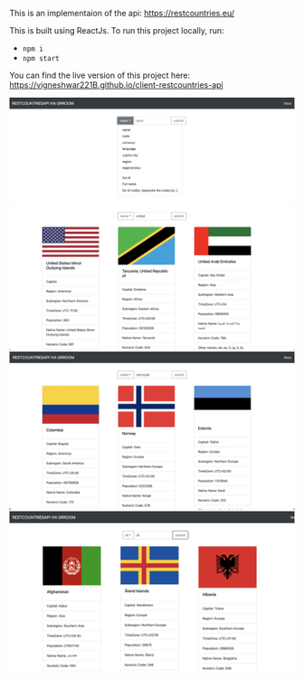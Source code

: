 This is an implementaion of the api: https://restcountries.eu/

This is built using ReactJs. To run this project locally, run:

- `npm i`
- `npm start`

You can find the live version of this project here: https://vigneshwar221B.github.io/client-restcountries-api

![demo 1](/images/options.png)
![demo 2](/images/name.png)
![demo 3](/images/codes.png)
![demo 3](/images/all.png)